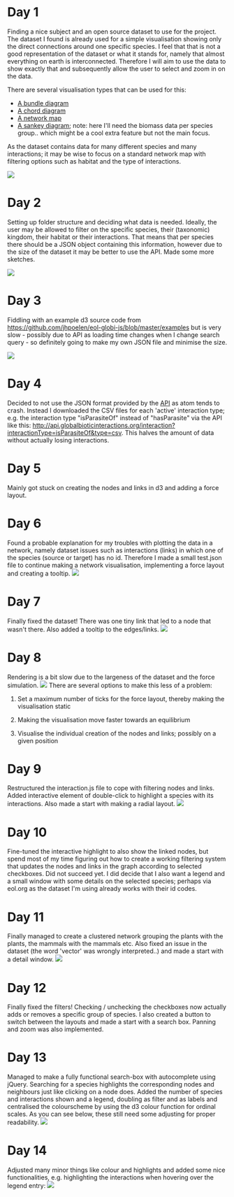 # Day 1
Finding a nice subject and an open source dataset to use for the project. The dataset I found is already used for a simple visualisation showing only the direct connections around one specific species. I feel that that is not a good representation of the dataset or what it stands for, namely that almost everything on earth is interconnected. Therefore I will aim to use the data to show exactly that and subsequently allow the user to select and zoom in on the data.

There are several visualisation types that can be used for this:
* [A bundle diagram](http://mbostock.github.io/d3/talk/20111116/bundle.html)
* [A chord diagram](http://sdk.gooddata.com/gooddata-js/example/chord-chart-to-analyze-sales/)
* [A network map](http://christophergandrud.github.io/networkD3/)
* [A sankey diagram](http://bost.ocks.org/mike/sankey/); note: here I'll need the biomass data per species group.. which might be a cool extra feature but not the main focus.

As the dataset contains data for many different species and many interactions; it may be wise to focus on a standard network map with filtering options such as habitat and the type of interactions.

![](doc/NetworkSketch.jpg)

# Day 2
Setting up folder structure and deciding what data is needed. Ideally, the user may be allowed to filter on the specific species, their (taxonomic) kingdom, their habitat or their interactions. That means that per species there should be a JSON object containing this information, however due to the size of the dataset it may be better to use the API.
Made some more sketches.

![](doc/BundleSketch.jpg)

# Day 3
Fiddling with an example d3 source code from https://github.com/jhpoelen/eol-globi-js/blob/master/examples
but is very slow - possibly due to API as loading time changes when I change search query - so definitely going to make my own JSON file and minimise the size.

![](doc/BipartiteFiddle.png)

# Day 4
Decided to not use the JSON format provided by the [API](http://api.globalbioticinteractions.org/interaction?type=json.v2) as atom tends to crash. Instead I downloaded the CSV files for each 'active' interaction type; e.g. the interaction type "isParasiteOf" instead of "hasParasite" via the API like this: http://api.globalbioticinteractions.org/interaction?interactionType=isParasiteOf&type=csv. This halves the amount of data without actually losing interactions.

# Day 5
Mainly got stuck on creating the nodes and links in d3 and adding a force layout.

# Day 6
Found a probable explanation for my troubles with plotting the data in a network, namely dataset issues such as interactions (links) in which one of the species (source or target) has no id. Therefore I made a small test.json file to continue making a network visualisation, implementing a force layout and creating a tooltip.
![](doc/TestNetwork.png)

# Day 7
Finally fixed the dataset! There was one tiny link that led to a node that wasn't there. Also added a tooltip to the edges/links.
![](doc/FirstBigNetwork.png)

# Day 8
Rendering is a bit slow due to the largeness of the dataset and the force simulation.
![](doc/NetworkRendering.gif)
There are several options to make this less of a problem:

1. Set a maximum number of ticks for the force layout, thereby making the visualisation static

2. Making the visualisation move faster towards an equilibrium

3. Visualise the individual creation of the nodes and links; possibly on a given position

# Day 9
Restructured the interaction.js file to cope with filtering nodes and links. Added interactive element of double-click to highlight a species with its interactions. Also made a start with making a radial layout.
![](doc/hardcodedFilter&InteractiveHighlight.png)

# Day 10
Fine-tuned the interactive highlight to also show the linked nodes, but spend most of my time figuring out how to create a working filtering system that updates the nodes and links in the graph according to selected checkboxes. Did not succeed yet. I did decide that I also want a legend and a small window with some details on the selected species; perhaps via eol.org as the dataset I'm using already works with their id codes.

# Day 11
Finally managed to create a clustered network grouping the plants with the plants, the mammals with the mammals etc. Also fixed an issue in the dataset (the word 'vector' was wrongly interpreted..) and made a start with a detail window.
![](doc/Groups.png)

# Day 12
Finally fixed the filters! Checking / unchecking the checkboxes now actually adds or removes a specific group of species. I also created a button to switch between the layouts and made a start with a search box. Panning and zoom was also implemented.

# Day 13
Managed to make a fully functional search-box with autocomplete using jQuery. Searching for a species highlights the corresponding nodes and neighbours just like clicking on a node does. Added the number of species and interactions shown and a legend, doubling as filter and as labels and centralised the colourscheme by using the d3 colour function for ordinal scales. As you can see below, these still need some adjusting for proper readability.
![](doc/SearchLegendsAndNumbers.png)

# Day 14
Adjusted many minor things like colour and highlights and added some nice functionalities, e.g. highlighting the interactions when hovering over the legend entry:
![](doc/HighlightInteractions.png)
